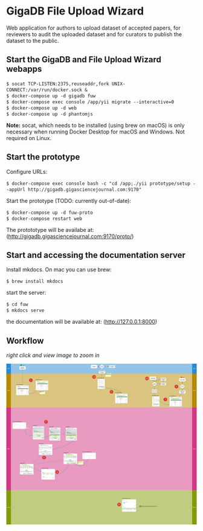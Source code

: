 # GigaDB File Upload Wizard

Web application for authors to upload dataset of accepted papers, for reviewers to audit the uploaded dataset and for curators to publish the dataset to the public.

## Start the GigaDB and File Upload Wizard webapps

```
$ socat TCP-LISTEN:2375,reuseaddr,fork UNIX-CONNECT:/var/run/docker.sock &
$ docker-compose up -d gigadb fuw
$ docker-compose exec console /app/yii migrate --interactive=0
$ docker-compose up -d web
$ docker-compose up -d phantomjs
```
**Note:** socat, which needs to be installed (using brew on macOS) is only necessary when running Docker Desktop for macOS and Windows. Not required on Linux.

## Start the prototype

Configure URLs:
```
$ docker-compose exec console bash -c "cd /app;./yii prototype/setup --appUrl http://gigadb.gigasciencejournal.com:9170"
```
Start the prototype (TODO: currently out-of-date):

```
$ docker-compose up -d fuw-proto
$ docker-compose restart web
```

The protototype will be availabe at:
(http://gigadb.gigasciencejournal.com:9170/proto/)

## Start and accessing the documentation server

Install mkdocs. On mac you can use brew:

```
$ brew install mkdocs
```
start the server:

```
$ cd fuw
$ mkdocs serve
```

the documentation will be available at: (http://127.0.0.1:8000)


## Workflow

*right click and view image to zoom in*

![File Upload Wizard Workflow](img/workflow.png)